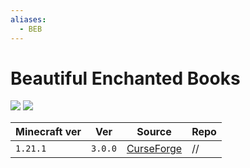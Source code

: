 ```yaml
---
aliases:
  - BEB
---
```


# Beautiful Enchanted Books

![](https://www.bisecthosting.com/images/CF/Beautiful_Enchanted_Books/BH_BEB_header.webp)
![](https://media.forgecdn.net/attachments/801/151/lupinyt_-2.jpg)

| Minecraft ver | Ver     | Source                                                                                     | Repo |
| ------------- | ------- | ------------------------------------------------------------------------------------------ | ---- |
| `1.21.1`      | `3.0.0` | [CurseForge](https://www.curseforge.com/minecraft/texture-packs/beautiful-enchanted-books) | //   |
